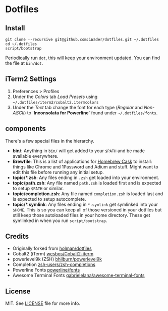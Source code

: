 # Dotfiles

## Install

```
git clone --recursive git@github.com:iWader/dotfiles.git ~/.dotfiles
cd ~/.dotfiles
script/bootstrap
```

Periodically run `dot`, this will keep your environment updated. You can find the file at `bin/dot`.

## iTerm2 Settings

1. Preferences > Profiles
2. Under the *Colors* tab *Load Presets* using `~/.dotfiles/iterm2/cobalt2.itermcolors`
3. Under the *Text* tab change the font for each type (*Regular* and *Non-ASCII*) to '**Inconsolata for Powerline**' found under `~/.dotfiles/fonts`.

## components

There's a few special files in the hierarchy.

- **bin/**: Anything in `bin/` will get added to your `$PATH` and be made
  available everywhere.
- **Brewfile**: This is a list of applications for [Homebrew Cask](http://caskroom.io) to install: things like Chrome and 1Password and Adium and stuff. Might want to edit this file before running any initial setup.
- **topic/\*.zsh**: Any files ending in `.zsh` get loaded into your
  environment.
- **topic/path.zsh**: Any file named `path.zsh` is loaded first and is
  expected to setup `$PATH` or similar.
- **topic/completion.zsh**: Any file named `completion.zsh` is loaded
  last and is expected to setup autocomplete.
- **topic/\*.symlink**: Any files ending in `*.symlink` get symlinked into
  your `$HOME`. This is so you can keep all of those versioned in your dotfiles
  but still keep those autoloaded files in your home directory. These get
  symlinked in when you run `script/bootstrap`.

## Credits

- Originally forked from [holman/dotfiles][fork]
- Cobalt2 (iTerm) [wesbos/Cobalt2-iterm][iterm-theme]
- powerlevel9k (ZSH) [bhilburn/powerlevel9k][zsh-theme]
- Completion [zsh-users/zsh-completions][zsh-completions]
- Powerline Fonts [powerline/fonts][powerline]
- Awesome Terminal Fonts [gabrielelana/awesome-terminal-fonts][awesome-terminal-fonts]

## License

MIT. See [LICENSE][license] file for more info.

[fork]: https://github.com/holman/dotfiles
[iterm-theme]: https://github.com/wesbos/Cobalt2-iterm
[zsh-theme]: https://github.com/bhilburn/powerlevel9k
[zsh-completions]: https://github.com/zsh-users/zsh-completions
[powerline]: https://github.com/powerline/fonts
[awesome-terminal-fonts]: https://github.com/gabrielelana/awesome-terminal-fonts
[license]: LICENSE.md
